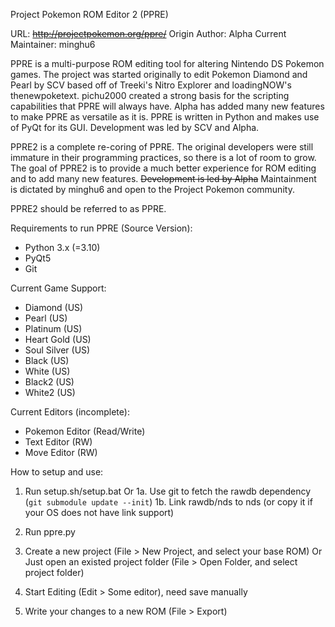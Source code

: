 Project Pokemon ROM Editor 2 (PPRE)

URL: ~~http://projectpokemon.org/ppre/~~
Origin Author: Alpha
Current Maintainer: minghu6

PPRE is a multi-purpose ROM editing tool for altering Nintendo DS Pokemon games.
The project was started originally to edit Pokemon Diamond and Pearl by SCV
based off of Treeki's Nitro Explorer and loadingNOW's thenewpoketext. pichu2000
created a strong basis for the scripting capabilities that PPRE will always
have. Alpha has added many new features to make PPRE as versatile as it is.
PPRE is written in Python and makes use of PyQt for its GUI. Development was led
by SCV and Alpha.

PPRE2 is a complete re-coring of PPRE. The original developers were still
immature in their programming practices, so there is a lot of room to grow. The
goal of PPRE2 is to provide a much better experience for ROM editing and to add
many new features. ~~Development is led by Alpha~~ Maintainment is dictated by minghu6 and open to the Project Pokemon community.

PPRE2 should be referred to as PPRE.

Requirements to run PPRE (Source Version):
* Python 3.x (=3.10)
* PyQt5
* Git

Current Game Support:
* Diamond (US)
* Pearl (US)
* Platinum (US)
* Heart Gold (US)
* Soul Silver (US)
* Black (US)
* White (US)
* Black2 (US)
* White2 (US)

Current Editors (incomplete):
* Pokemon Editor (Read/Write)
* Text Editor (RW)
* Move Editor (RW)

How to setup and use:
1. Run setup.sh/setup.bat
Or
1a. Use git to fetch the rawdb dependency (`git submodule update --init`)
1b. Link rawdb/nds to nds (or copy it if your OS does not have link support)

1. Run ppre.py
1. Create a new project (File > New Project, and select your base ROM)
Or
Just open an existed project folder (File > Open Folder, and select project folder)

1. Start Editing (Edit > Some editor), need save manually
1. Write your changes to a new ROM (File > Export)

